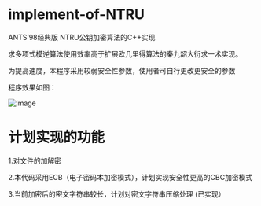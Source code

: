 # implement-of-NTRU
ANTS‘98经典版 NTRU公钥加密算法的C++实现

求多项式模逆算法使用效率高于扩展欧几里得算法的秦九韶大衍求一术实现。

为提高速度，本程序采用较弱安全性参数，使用者可自行更改更安全的参数

程序效果如图：

![image](https://user-images.githubusercontent.com/53418634/224472131-25933dfa-2800-4554-9062-389c995dbc9a.png)


# 计划实现的功能

1.对文件的加解密

2.本代码采用ECB（电子密码本加密模式），计划实现安全性更高的CBC加密模式

3.当前加密后的密文字符串较长，计划对密文字符串压缩处理  (已实现）

